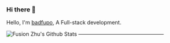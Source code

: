 ### Hi there 👋
Hello, I'm [badfupo](https://www.badfupo.com), A Full-stack development.
<!--
- 👯 I’m looking to collaborate on ...
- 🤔 I’m looking for help with ...
- 💬 Ask me about ...
- 📫 How to content me: ...
- 😄 Pronouns: ...
- ⚡ Fun fact: ...
-->
![Fusion Zhu's Github Stats](https://github-readme-stats.vercel.app/api?username=TianLangStudio&show_icons=true&title_color=fff&icon_color=79ff97&text_color=9f9f9f&bg_color=151515)
————————————————
